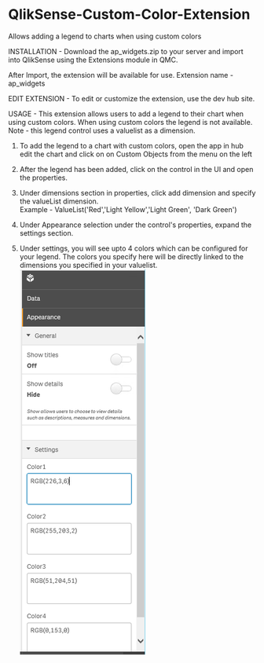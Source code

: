 # QlikSense-Custom-Color-Extension
Allows adding a legend to charts when using custom colors

INSTALLATION - 
Download the ap_widgets.zip to your server and import into QlikSense using the Extensions module in QMC.

After Import, the extension will be available for use.  Extension name - ap_widgets


EDIT EXTENSION - 
To edit or customize the extension, use the dev hub site.

USAGE - 
This extension allows users to add a legend to their chart when using custom colors.  When using custom colors the legend is not available. 
Note - this legend control uses a valuelist as a dimension.

1) To add the legend to a chart with custom colors, open the app in hub edit the chart and click on on Custom Objects from the menu on the left

2) After the legend has been added, click on the control in the UI and open the properties.
3) Under dimensions section in properties, click add dimension and specify the valueList dimension.  
   Example - ValueList('Red','Light Yellow','Light Green', 'Dark Green')
4) Under Appearance selection under the control's properties, expand the settings section.  
5) Under settings, you will see upto 4 colors which can be configured for your legend.  The colors you specify here will be directly linked to the dimensions you specified in your valuelist.
![Preview](https://github.com/mody7860/QlikSense-Custom-Color-Extension/blob/master/Settings.PNG)
